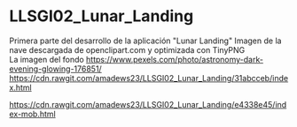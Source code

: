 # LLSGI02_Lunar_Landing
Primera parte del desarrollo de la aplicación "Lunar Landing"
Imagen de la nave descargada de openclipart.com y optimizada con TinyPNG  
La imagen del fondo https://www.pexels.com/photo/astronomy-dark-evening-glowing-176851/  
https://cdn.rawgit.com/amadews23/LLSGI02_Lunar_Landing/31abcceb/index.html


https://cdn.rawgit.com/amadews23/LLSGI02_Lunar_Landing/e4338e45/index-mob.html
